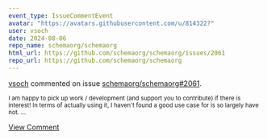 ```yaml
---
event_type: IssueCommentEvent
avatar: "https://avatars.githubusercontent.com/u/814322?"
user: vsoch
date: 2024-08-06
repo_name: schemaorg/schemaorg
html_url: https://github.com/schemaorg/schemaorg/issues/2061
repo_url: https://github.com/schemaorg/schemaorg
---
```


<a href='https://github.com/vsoch' target='_blank'>vsoch</a> commented on issue <a href='https://github.com/schemaorg/schemaorg/issues/2061' target='_blank'>schemaorg/schemaorg#2061</a>.

<small>I am happy to pick up work / development (and support you to contribute) if there is interest! In terms of actually using it, I haven't found a good use case for is so largely have not. ...</small>

<a href='https://github.com/schemaorg/schemaorg/issues/2061' target='_blank'>View Comment</a>
